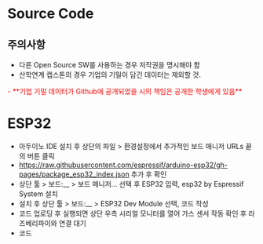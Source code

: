 # Source Code
## 주의사항
 - 다른 Open Source SW를 사용하는 경우 저작권을 명시해야 함
 - 산학연계 캡스톤의 경우 기업의 기밀이 담긴 데이터는 제외할 것.
 <span style="color:red">
 - **기업 기밀 데이터가 Github에 공개되었을 시의 책임은 공개한 학생에게 있음**
 </span>

# ESP32
 - 아두이노 IDE 설치 후 상단의 파일 > 환경설정에서 추가적인 보드 매니저 URLs 끝의 버튼 클릭
 - https://raw.githubusercontent.com/espressif/arduino-esp32/gh-pages/package_esp32_index.json 추가 후 확인
 - 상단 툴 > 보드:__ > 보드 매니저... 선택 후 ESP32 입력, esp32 by Espressif System 설치
 - 설치 후 상단 툴 > 보드:__ > ESP32 Dev Module 선택, 코드 작성
 - 코드 업로딩 후 실행되면 상단 우측 시리얼 모니터를 열어 가스 센서 작동 확인 후 라즈베리파이와 연결 대기
 - 코드
